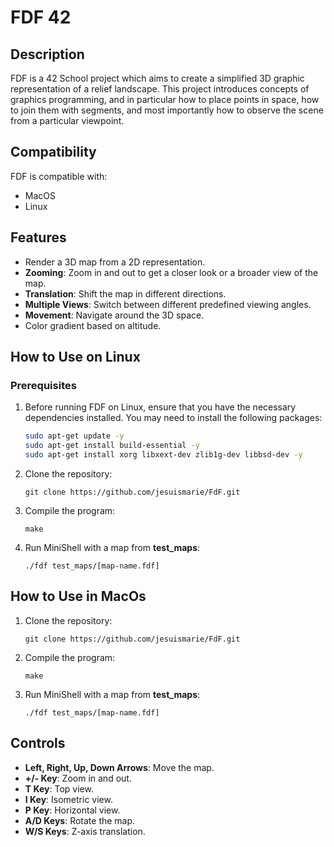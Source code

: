 # FDF 42

## Description

FDF is a 42 School project which aims to create a simplified 3D graphic representation of a relief landscape. This project introduces concepts of graphics programming, and in particular how to place points in space, how to join them with segments, and most importantly how to observe the scene from a particular viewpoint.

## Compatibility

FDF is compatible with:
- MacOS
- Linux

## Features

- Render a 3D map from a 2D representation.
- **Zooming**: Zoom in and out to get a closer look or a broader view of the map.
- **Translation**: Shift the map in different directions.
- **Multiple Views**: Switch between different predefined viewing angles.
- **Movement**: Navigate around the 3D space.
- Color gradient based on altitude.

## How to Use on Linux

### Prerequisites

1. Before running FDF on Linux, ensure that you have the necessary dependencies installed. You may need to install the following packages:
   ```bash
   sudo apt-get update -y
   sudo apt-get install build-essential -y
   sudo apt-get install xorg libxext-dev zlib1g-dev libbsd-dev -y
   ```
2. Clone the repository:

   ```
   git clone https://github.com/jesuismarie/FdF.git
   ```
3. Compile the program:

   ```
   make
   ```

4. Run MiniShell with a map from **test_maps**:

   ```
   ./fdf test_maps/[map-name.fdf]
   ```

## How to Use in MacOs

1. Clone the repository:

   ```
   git clone https://github.com/jesuismarie/FdF.git
   ```
2. Compile the program:

   ```
   make
   ```

3. Run MiniShell with a map from **test_maps**:

   ```
   ./fdf test_maps/[map-name.fdf]
   ```

## Controls

- **Left, Right, Up, Down Arrows**: Move the map.
- **+/- Key**: Zoom in and out.
- **T Key**: Top view.
- **I Key**: Isometric view.
- **P Key**: Horizontal view.
- **A/D Keys**: Rotate the map.
- **W/S Keys**: Z-axis translation.
